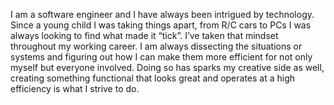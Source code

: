 I am a software engineer and I have always been intrigued by technology. Since a young child I was taking things apart, from R/C cars to PCs I was always looking to find what made it “tick”. I’ve taken that mindset throughout my working career. I am always dissecting the situations or systems and figuring out how I can make them more efficient for not only myself but everyone involved. Doing so has sparks my creative side as well, creating something functional that looks great and operates at a high efficiency is what I strive to do.
